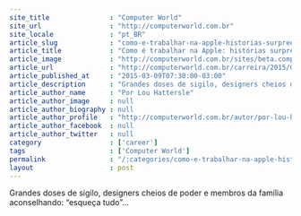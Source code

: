 ```yaml
---
site_title               : "Computer World"
site_url                 : "http://computerworld.com.br"
site_locale              : "pt_BR"
article_slug             : "como-e-trabalhar-na-apple-historias-surpreendentes-de-cupertino"
article_title            : "Como é trabalhar na Apple: histórias surpreendentes de Cupertino"
article_image            : "http://computerworld.com.br/sites/beta.computerworld.com.br/files/news_articles/apple_logo_red_625.jpg"
article_url              : "http://computerworld.com.br/carreira/2015/03/09/como-e-trabalhar-na-apple-historias-surpreendentes-de-cupertino"
article_published_at     : "2015-03-09T07:30:00-03:00"
article_description      : "Grandes doses de sigilo, designers cheios de poder e membros da família aconselhando: “esqueça tudo”..."
article_author_name      : "Por Lou Hattersle"
article_author_image     : null
article_author_biography : null
article_author_profile   : "http://computerworld.com.br/autor/por-lou-hattersley"
article_author_facebook  : null
article_author_twitter   : null
category                 : ['career']
tags                     : ['Computer World']
permalink                : "/:categories/como-e-trabalhar-na-apple-historias-surpreendentes-de-cupertino/"
layout                   : post
---
```


Grandes doses de sigilo, designers cheios de poder e membros da família aconselhando: “esqueça tudo”...
